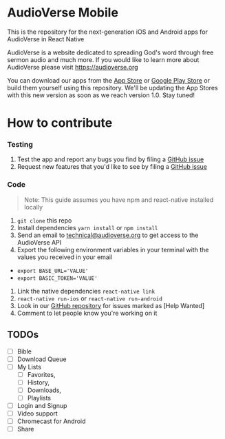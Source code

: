 # AudioVerse Mobile
This is the repository for the next-generation iOS and Android apps for AudioVerse in React Native

AudioVerse is a website dedicated to spreading God's word through free sermon audio and much more. If you would like to learn more about AudioVerse please visit https://audioverse.org

You can download our apps from the [App Store](https://itunes.apple.com/us/app/audioverse/id726998810?mt=8) or [Google Play Store](https://play.google.com/store/apps/details?id=org.audioverse.exodus) or build them yourself using this repository.
We'll be updating the App Stores with this new version as soon as we reach version 1.0. Stay tuned!

# How to contribute

### Testing
1. Test the app and report any bugs you find by filing a [GitHub issue](https://github.com/avorg/audioverse-mobile/issues)
2. Request new features that you'd like to see by filing a [GitHub issue](https://github.com/avorg/audioverse-mobile/issues)

### Code
> Note: This guide assumes you have npm and react-native installed locally
1. `git clone` this repo
1. Install dependencies `yarn install` or `npm install`
1. Send an email to technical@audioverse.org to get access to the AudioVerse API
1. Export the following environment variables in your terminal with the values you received in your email
  - `export BASE_URL='VALUE'`
  - `export BASIC_TOKEN='VALUE'`
1. Link the native dependencies `react-native link`
1. `react-native run-ios` or `react-native run-android`
1. Look in our [GitHub repository](https://github.com/avorg/audioverse-mobile/issues) for issues marked as [Help Wanted]
1. Comment to let people know you're working on it


## TODOs
- [ ] Bible
- [ ] Download Queue
- [ ] My Lists
  - [ ] Favorites,
  - [ ] History,
  - [ ] Downloads,
  - [ ] Playlists
- [ ] Login and Signup
- [ ] Video support
- [ ] Chromecast for Android
- [ ] Share
